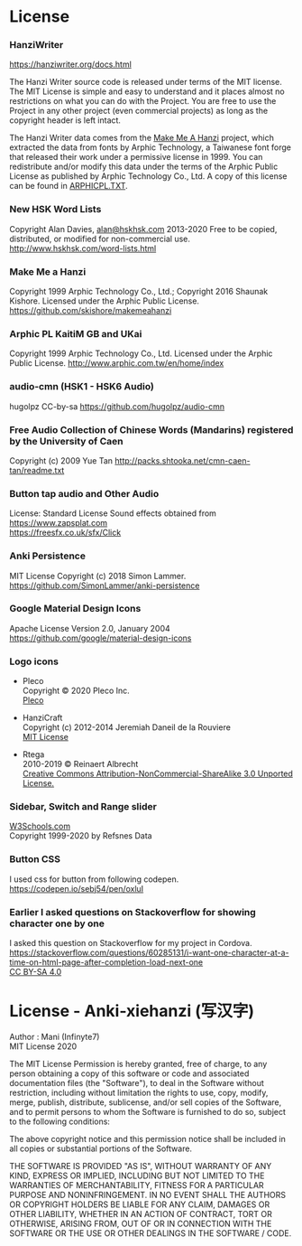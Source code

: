 # License
### HanziWriter
https://hanziwriter.org/docs.html

The Hanzi Writer source code is released under terms of the MIT license. The MIT License is simple and easy to understand and it places almost no restrictions on what you can do with the Project. You are free to use the Project in any other project (even commercial projects) as long as the copyright header is left intact.

The Hanzi Writer data comes from the [Make Me A Hanzi](https://github.com/skishore/makemeahanzi) project, which extracted the data from fonts by Arphic Technology, a Taiwanese font forge that released their work under a permissive license in 1999. You can redistribute and/or modify this data under the terms of the Arphic Public License as published by Arphic Technology Co., Ltd. A copy of this license can be found in  [ARPHICPL.TXT](https://github.com/infinyte7/Anki-maobi/blob/master/ARPHICPL.TXT).

### New HSK Word Lists
Copyright Alan Davies, alan@hskhsk.com 2013-2020
Free to be copied, distributed, or modified for non-commercial use.
http://www.hskhsk.com/word-lists.html

### Make Me a Hanzi
Copyright 1999 Arphic Technology Co., Ltd.; Copyright 2016 Shaunak Kishore.
Licensed under the Arphic Public License.
https://github.com/skishore/makemeahanzi

### Arphic PL KaitiM GB and UKai
Copyright 1999 Arphic Technology Co., Ltd.
Licensed under the Arphic Public License.
http://www.arphic.com.tw/en/home/index

### audio-cmn (HSK1 - HSK6 Audio)
hugolpz CC-by-sa
https://github.com/hugolpz/audio-cmn

### Free Audio Collection of Chinese Words (Mandarins) registered by the University of Caen
Copyright (c) 2009 Yue Tan 
http://packs.shtooka.net/cmn-caen-tan/readme.txt

### Button tap audio and Other Audio
License: Standard License
Sound effects obtained from https://www.zapsplat.com
<br>https://freesfx.co.uk/sfx/Click
### Anki Persistence
MIT License
Copyright (c) 2018 Simon Lammer.
<br>https://github.com/SimonLammer/anki-persistence

### Google Material Design Icons
Apache License
Version 2.0, January 2004
https://github.com/google/material-design-icons

### Logo icons
- Pleco
<br>Copyright © 2020 Pleco Inc.
<br>[Pleco](https://www.pleco.com/)

- HanziCraft
<br>Copyright (c) 2012-2014 Jeremiah Daneil de la Rouviere
<br>[MIT License](https://github.com/nieldlr/hanzi/blob/master/LICENSE.txt)

- Rtega
<br>2010-2019 © Reinaert Albrecht
<br>[Creative Commons Attribution-NonCommercial-ShareAlike 3.0 Unported License.](https://creativecommons.org/licenses/by-nc-sa/3.0/)

### Sidebar, Switch and Range slider
<a href="https://www.w3schools.com/">W3Schools.com</a>
<br>Copyright 1999-2020 by Refsnes Data

### Button CSS
I used css for button from following codepen.
<br>https://codepen.io/sebj54/pen/oxluI

### Earlier I asked questions on Stackoverflow for showing character one by one
I asked this question on Stackoverflow for my project in Cordova.
<br>https://stackoverflow.com/questions/60285131/i-want-one-character-at-a-time-on-html-page-after-completion-load-next-one
<br>[CC BY-SA 4.0](https://creativecommons.org/licenses/by-sa/4.0/)

# License - Anki-xiehanzi (写汉字)
Author : Mani (Infinyte7)
<br>MIT License 2020

The MIT License
Permission is hereby granted, free of charge, to any person obtaining a copy
of this software or code and associated documentation files (the "Software"), to deal
in the Software without restriction, including without limitation the rights
to use, copy, modify, merge, publish, distribute, sublicense, and/or sell
copies of the Software, and to permit persons to whom the Software is
furnished to do so, subject to the following conditions:

The above copyright notice and this permission notice shall be included in
all copies or substantial portions of the Software.

THE SOFTWARE IS PROVIDED "AS IS", WITHOUT WARRANTY OF ANY KIND, EXPRESS OR
IMPLIED, INCLUDING BUT NOT LIMITED TO THE WARRANTIES OF MERCHANTABILITY,
FITNESS FOR A PARTICULAR PURPOSE AND NONINFRINGEMENT. IN NO EVENT SHALL THE
AUTHORS OR COPYRIGHT HOLDERS BE LIABLE FOR ANY CLAIM, DAMAGES OR OTHER
LIABILITY, WHETHER IN AN ACTION OF CONTRACT, TORT OR OTHERWISE, ARISING FROM,
OUT OF OR IN CONNECTION WITH THE SOFTWARE OR THE USE OR OTHER DEALINGS IN
THE SOFTWARE / CODE.
